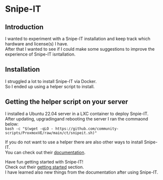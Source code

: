 # Snipe-IT

## Introduction
I wanted to experiment with a Snipe-IT installation and keep track which hardware and license(s) I have.  
After that I wanted to see if I could make some suggestions to improve the experience of Snipe-IT isntallation.  
  
## Installation
I struggled a lot to install Snipe-IT via Docker.    
So I ended up using a helper script to install.  
  
## Getting the helper script on your server
I installed a Ubuntu 22.04 server in a LXC container to deploy Snpie-IT.  
After updating, upgradingand rebooting the server I ran the commaond below:  
`bash -c "$(wget -qLO - https://github.com/community-scripts/ProxmoxVE/raw/main/ct/snipeit.sh)"`

If you do not want to use a helper there are also other ways to install Snipe-IT.  
You can check out their [documentation](https://snipe-it.readme.io/docs/installation).  

Have fun getting started with Snipe-IT!  
Check out their [getting started](https://snipe-it.readme.io/docs/getting-started) section.  
I have learned also new things from the documentation after using Snipe-IT.